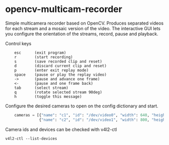 # opencv-multicam-recorder

Simple multicamera recorder based on OpenCV. Produces separated 
videos for each stream and a mosaic version of the video. The interactive
GUI lets you configure the orientation of the streams, record, pause and
playback.

Control keys
```text
    esc      (exit program)
    r        (start recording)
    s        (save recorded clip and reset)
    d        (discard current clip and reset)
    p        (enter exit replay mode)
    space    (pause or play the replay video)
    ->       (pause and advance one frame)
    <-       (pause and one frame back)
    tab      (select stream)
    q        (rotate selected stream 90deg)
    h        (toggle this message)
```

Configure the desired cameras to open on the config dictionary and start.
```python
    cameras = [{"name": "c1", "id": "/dev/video0", "width": 640, "height": 360, "buffer_size": 2},
               {"name": "c2", "id": "/dev/video1", "width": 800, "height": 448, "buffer_size": 2}]
```

Camera ids and devices can be checked with v4l2-ctl
```shell
v4l2-ctl --list-devices
```
